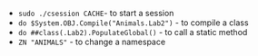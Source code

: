 - `sudo ./csession CACHE`- to start a session
- `do $System.OBJ.Compile("Animals.Lab2")` - to compile a class  
- `do ##class(.Lab2).PopulateGlobal()` - to call a static method
- `ZN "ANIMALS"` - to change a namespace
